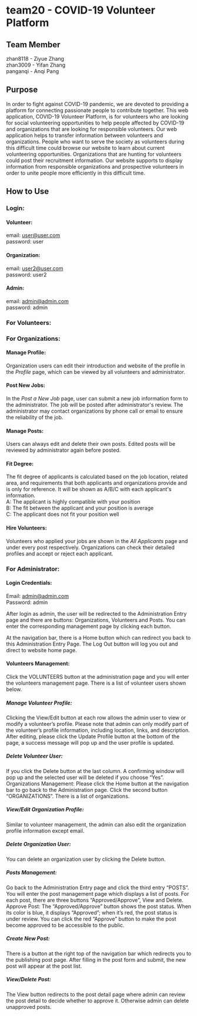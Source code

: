 # team20 - COVID-19 Volunteer Platform

## Team Member
zhan8118 - Ziyue Zhang  
zhan3009 - Yifan Zhang  
panganqi - Anqi Pang  

## Purpose 
In order to fight against COVID-19 pandemic, we are devoted to providing a platform for connecting passionate people to contribute together. This web application, COVID-19 Volunteer Platform, is for volunteers who are looking for social volunteering opportunities to help people affected by COVID-19 and organizations that are looking for responsible volunteers. Our web application helps to transfer information between volunteers and organizations. People who want to serve the society as volunteers during this difficult time could browse our website to learn about current volunteering opportunities. Organizations that are hunting for volunteers could post their recruitment information. Our website supports to display information from responsible organizations and prospective volunteers in order to unite people more efficiently in this difficult time.

## How to Use
### Login:
#### Volunteer: 
email: user@user.com  
password: user  

#### Organization:
email: user2@user.com  
password: user2  

#### Admin: 
email: admin@admin.com  
password: admin  

### For Volunteers:

### For Organizations:
#### Manage Profile:
Organization users can edit their introduction and website of the profile in the *Profile* page, which can be viewed by all volunteers and administrator.
#### Post New Jobs:
In the *Post a New Job* page, user can submit a new job information form to the administrator. The job will be posted after administrator's review. The administrator may contact organizations by phone call or email to ensure the reliability of the job. 
#### Manage Posts:
Users can always edit and delete their own posts. Edited posts will be reviewed by administrator again before posted.
#### Fit Degree:
The fit degree of applicants is calculated based on the job location, related area, and requirements that both applicants and organizations provide and is only for reference. It will be shown as A/B/C with each applicant's information.  
A: The applicant is highly compatible with your position  
B: The fit between the applicant and your position is average  
C: The applicant does not fit your position well
#### Hire Volunteers:
Volunteers who applied your jobs are shown in the *All Applicants* page and under every post respectively. Organizations can check their detailed profiles and accept or reject each applicant.
### For Administrator:
#### Login Credentials: 
Email: admin@admin.com	
Password: admin

After login as admin, the user will be redirected to the Administration Entry page and there are buttons: Organizations, Volunteers and Posts. You can enter the corresponding management page by clicking each button. 

At the navigation bar, there is a Home button which can redirect you back to this Administration Entry Page. The Log Out button will log you out and direct to website home page.  

#### Volunteers Management: 
Click the VOLUNTEERS button at the administration page and you will enter the volunteers management page. There is a list of volunteer users shown below. 

##### Manage Volunteer Profile:
Clicking the View/Edit button at each row allows the admin user to view or modify a volunteer’s profile. Please note that admin can only modify part of the volunteer’s profile information, including location, links, and description. After editing, please click the Update Profile button at the bottom of the page, a success message will pop up and the user profile is updated.

##### Delete Volunteer User:
If you click the Delete button at the last column. A confirming window will  pop up and the selected user will be deleted if you choose “Yes”.
Organizations Management:
Please click the Home button at the navigation bar to go back to the Administration page. Click the second button “ORGANIZATIONS”. There is a list of organizations. 

##### View/Edit Organization Profile: 
Similar to volunteer management, the admin can also edit the organization profile information except email.

##### Delete Organization User: 
You can delete an organization user by clicking the Delete button.

##### Posts Management:
Go back to the Administration Entry page and click the third entry “POSTS”. You will enter the post management page which displays a list of posts. For each post, there are three buttons “Approved/Approve”, View and Delete.
Approve Post: The “Approved/Approve” button shows the post status. When its color is blue, it displays “Approved”; when it’s red, the post status is under review. You can click the red “Approve” button to make the post become approved to be accessible to the public.

##### Create New Post: 
There is a button at the right top of the navigation bar which redirects you to the publishing post page. After filling in the post form and submit, the new post will appear at the post list.

##### View/Delete Post: 
The View button redirects to the post detail page where admin can review the post detail to decide whether to approve it. Otherwise admin can delete unapproved posts.



